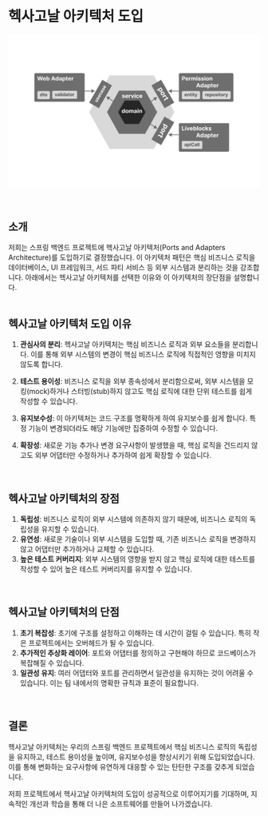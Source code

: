 # 헥사고날 아키텍처 도입

<p>
  <img src="https://github.com/i-Dear/sync-d-backend/blob/main/docs/HexagonalArchitecture.png">
</p>
<br/>

## 소개

저희는 스프링 백엔드 프로젝트에 헥사고날 아키텍처(Ports and Adapters Architecture)를 도입하기로 결정했습니다. 이 아키텍처 패턴은 핵심 비즈니스 로직을 데이터베이스, UI 프레임워크, 서드 파티 서비스 등 외부 시스템과 분리하는 것을 강조합니다. 아래에서는 헥사고날 아키텍처를 선택한 이유와 이 아키텍처의 장단점을 설명합니다.
<br/>
<br/>

## 헥사고날 아키텍처 도입 이유

1. **관심사의 분리**: 헥사고날 아키텍처는 핵심 비즈니스 로직과 외부 요소들을 분리합니다. 이를 통해 외부 시스템의 변경이 핵심 비즈니스 로직에 직접적인 영향을 미치지 않도록 합니다.

2. **테스트 용이성**: 비즈니스 로직을 외부 종속성에서 분리함으로써, 외부 시스템을 모킹(mock)하거나 스터빙(stub)하지 않고도 핵심 로직에 대한 단위 테스트를 쉽게 작성할 수 있습니다.

3. **유지보수성**: 이 아키텍처는 코드 구조를 명확하게 하여 유지보수를 쉽게 합니다. 특정 기능이 변경되더라도 해당 기능에만 집중하여 수정할 수 있습니다.

4. **확장성**: 새로운 기능 추가나 변경 요구사항이 발생했을 때, 핵심 로직을 건드리지 않고도 외부 어댑터만 수정하거나 추가하여 쉽게 확장할 수 있습니다.

<br/>

## 헥사고날 아키텍처의 장점

1. **독립성**: 비즈니스 로직이 외부 시스템에 의존하지 않기 때문에, 비즈니스 로직의 독립성을 유지할 수 있습니다.
2. **유연성**: 새로운 기술이나 외부 시스템을 도입할 때, 기존 비즈니스 로직을 변경하지 않고 어댑터만 추가하거나 교체할 수 있습니다.
3. **높은 테스트 커버리지**: 외부 시스템의 영향을 받지 않고 핵심 로직에 대한 테스트를 작성할 수 있어 높은 테스트 커버리지를 유지할 수 있습니다.

<br/>

## 헥사고날 아키텍처의 단점

1. **초기 복잡성**: 초기에 구조를 설정하고 이해하는 데 시간이 걸릴 수 있습니다. 특히 작은 프로젝트에서는 오버헤드가 될 수 있습니다.
2. **추가적인 추상화 레이어**: 포트와 어댑터를 정의하고 구현해야 하므로 코드베이스가 복잡해질 수 있습니다.
3. **일관성 유지**: 여러 어댑터와 포트를 관리하면서 일관성을 유지하는 것이 어려울 수 있습니다. 이는 팀 내에서의 명확한 규칙과 표준이 필요합니다.

<br/>

## 결론

헥사고날 아키텍처는 우리의 스프링 백엔드 프로젝트에서 핵심 비즈니스 로직의 독립성을 유지하고, 테스트 용이성을 높이며, 유지보수성을 향상시키기 위해 도입되었습니다. 이를 통해 변화하는 요구사항에 유연하게 대응할 수 있는 탄탄한 구조를 갖추게 되었습니다.

저희 프로젝트에서 헥사고날 아키텍처의 도입이 성공적으로 이루어지기를 기대하며, 지속적인 개선과 학습을 통해 더 나은 소프트웨어를 만들어 나가겠습니다.

